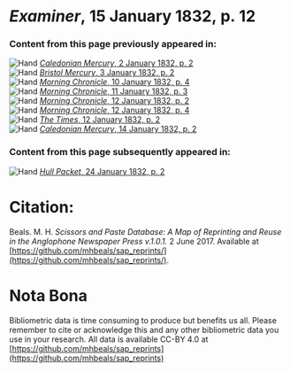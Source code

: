 # *Examiner*, 15 January 1832, p. 12  
  
### Content from this page previously appeared in:  
![Hand](http://scissorsandpaste.net/wp-content/uploads/2017/06/smallhandpointer.png) [*Caledonian Mercury*, 2 January 1832, p. 2](https://mhbeals.github.io/sap_html/Caledonian-Mercury/Caledonian-Mercury-2-January-1832-p-2)  
![Hand](http://scissorsandpaste.net/wp-content/uploads/2017/06/smallhandpointer.png) [*Bristol Mercury*, 3 January 1832, p. 2](https://mhbeals.github.io/sap_html/Bristol-Mercury/Bristol-Mercury-3-January-1832-p-2)  
![Hand](http://scissorsandpaste.net/wp-content/uploads/2017/06/smallhandpointer.png) [*Morning Chronicle*, 10 January 1832, p. 4](https://mhbeals.github.io/sap_html/Morning-Chronicle/Morning-Chronicle-10-January-1832-p-4)  
![Hand](http://scissorsandpaste.net/wp-content/uploads/2017/06/smallhandpointer.png) [*Morning Chronicle*, 11 January 1832, p. 3](https://mhbeals.github.io/sap_html/Morning-Chronicle/Morning-Chronicle-11-January-1832-p-3)  
![Hand](http://scissorsandpaste.net/wp-content/uploads/2017/06/smallhandpointer.png) [*Morning Chronicle*, 12 January 1832, p. 2](https://mhbeals.github.io/sap_html/Morning-Chronicle/Morning-Chronicle-12-January-1832-p-2)  
![Hand](http://scissorsandpaste.net/wp-content/uploads/2017/06/smallhandpointer.png) [*Morning Chronicle*, 12 January 1832, p. 4](https://mhbeals.github.io/sap_html/Morning-Chronicle/Morning-Chronicle-12-January-1832-p-4)  
![Hand](http://scissorsandpaste.net/wp-content/uploads/2017/06/smallhandpointer.png) [*The Times*, 12 January 1832, p. 2](https://mhbeals.github.io/sap_html/The-Times/The-Times-12-January-1832-p-2)  
![Hand](http://scissorsandpaste.net/wp-content/uploads/2017/06/smallhandpointer.png) [*Caledonian Mercury*, 14 January 1832, p. 2](https://mhbeals.github.io/sap_html/Caledonian-Mercury/Caledonian-Mercury-14-January-1832-p-2)  
  
### Content from this page subsequently appeared in:  
![Hand](http://scissorsandpaste.net/wp-content/uploads/2017/06/smallhandpointer.png) [*Hull Packet*, 24 January 1832, p. 2](https://mhbeals.github.io/sap_html/Hull-Packet/Hull-Packet-24-January-1832-p-2)  


# Citation: 

Beals. M. H. *Scissors and Paste Database: A Map of Reprinting and Reuse in the Anglophone Newspaper Press v.1.0.1.* 2 June 2017. Available at [https://github.com/mhbeals/sap_reprints/](https://github.com/mhbeals/sap_reprints/). 

# Nota Bona

Bibliometric data is time consuming to produce but benefits us all. Please remember to cite or acknowledge this and any other bibliometric data you use in your research. All data is available CC-BY 4.0 at [https://github.com/mhbeals/sap_reprints](https://github.com/mhbeals/sap_reprints)